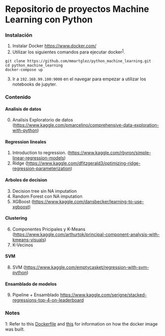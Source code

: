 # Repositorio de proyectos Machine Learning con Python


### Instalación
1. Instalar Docker https://www.docker.com/
2. Utilizar los siguientes comandos para ejecutar docker<sup>[1](#myfootnote1)</sup>.
```
git clone https://github.com/mmartglez/python_machine_learning.git
cd python_machine_learning
docker-compose up
```
3. Ir a `192.168.99.100:9000` en el navegar para empezar a utilizar los notebooks de jupyter.

### Contenido

#### Analisis de datos
0. Analisis Exploratorio de datos (https://www.kaggle.com/pmarcelino/comprehensive-data-exploration-with-python)

#### Regression lineales
1. Introduction to regression. (https://www.kaggle.com/rbyron/simple-linear-regression-models)
2. Ridge (https://www.kaggle.com/dfitzgerald3/optimizing-ridge-regression-parameterization)

#### Arboles de decision
3. Decision tree sin NA imputation
4. Random Forest con NA imputation
5. XGBoost (https://www.kaggle.com/dansbecker/learning-to-use-xgboost)

#### Clustering
6. Componentes Pricipales y K-Means (https://www.kaggle.com/arthurtok/principal-component-analysis-with-kmeans-visuals)
7. K-Vecinos

#### SVM
8. SVM (https://www.kaggle.com/emptycasket/regression-with-svm-python)

#### Ensamblado de modelos
9. Pipeline + Ensamblado  https://www.kaggle.com/serigne/stacked-regressions-top-4-on-leaderboard


### Notes
<a name="myfootnote1">1</a>: Refer to this [Dockerfile](https://github.com/sachinruk/Dockerfiles/blob/master/ML_class/Dockerfile) and [this](https://github.com/sachinruk/Dockerfiles/blob/master/DS_base/Dockerfile) for information on how the docker image was built.


